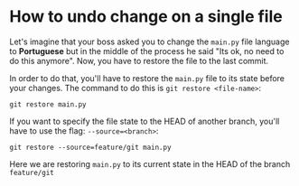# How to undo change on a single file

Let's imagine that your boss asked you to change the `main.py` file language to **Portuguese** but in the middle of the process he said "Its ok, no need to do this anymore". Now, you have to restore the file to the last commit.

In order to do that, you'll have to restore the `main.py` file to its state before your changes. The command to do this is `git restore <file-name>`:

```shell
git restore main.py
```

If you want to specify the file state to the HEAD of another branch, you'll have to use the flag: `--source=<branch>`:

```shell
git restore --source=feature/git main.py
```

Here we are restoring `main.py` to its current state in the HEAD of the branch `feature/git`
